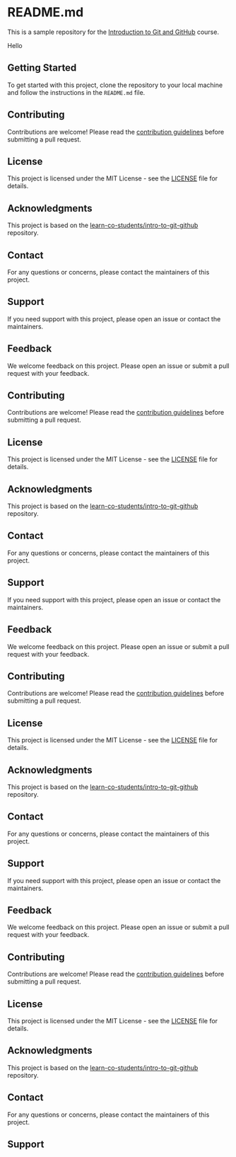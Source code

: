 # README.md

This is a sample repository for the [Introduction to Git and GitHub](https://github.com/learn-co-students/intro-to-git-github) course.

Hello

## Getting Started

To get started with this project, clone the repository to your local machine and follow the instructions in the `README.md` file.

## Contributing

Contributions are welcome! Please read the [contribution guidelines](CONTRIBUTING.md) before submitting a pull request.

## License

This project is licensed under the MIT License - see the [LICENSE](LICENSE) file for details.

## Acknowledgments

This project is based on the [learn-co-students/intro-to-git-github](https://github.com/learn-co-students/intro-to-git-github) repository.

## Contact

For any questions or concerns, please contact the maintainers of this project.

## Support

If you need support with this project, please open an issue or contact the maintainers.

## Feedback

We welcome feedback on this project. Please open an issue or submit a pull request with your feedback.

## Contributing

Contributions are welcome! Please read the [contribution guidelines](CONTRIBUTING.md) before submitting a pull request.

## License

This project is licensed under the MIT License - see the [LICENSE](LICENSE) file for details.

## Acknowledgments

This project is based on the [learn-co-students/intro-to-git-github](https://github.com/learn-co-students/intro-to-git-github) repository.

## Contact

For any questions or concerns, please contact the maintainers of this project.

## Support

If you need support with this project, please open an issue or contact the maintainers.

## Feedback

We welcome feedback on this project. Please open an issue or submit a pull request with your feedback.

## Contributing

Contributions are welcome! Please read the [contribution guidelines](CONTRIBUTING.md) before submitting a pull request.

## License

This project is licensed under the MIT License - see the [LICENSE](LICENSE) file for details.

## Acknowledgments

This project is based on the [learn-co-students/intro-to-git-github](https://github.com/learn-co-students/intro-to-git-github) repository.

## Contact

For any questions or concerns, please contact the maintainers of this project.

## Support

If you need support with this project, please open an issue or contact the maintainers.

## Feedback

We welcome feedback on this project. Please open an issue or submit a pull request with your feedback.

## Contributing

Contributions are welcome! Please read the [contribution guidelines](CONTRIBUTING.md) before submitting a pull request.

## License

This project is licensed under the MIT License - see the [LICENSE](LICENSE) file for details.

## Acknowledgments

This project is based on the [learn-co-students/intro-to-git-github](https://github.com/learn-co-students/intro-to-git-github) repository.

## Contact

For any questions or concerns, please contact the maintainers of this project.

## Support
